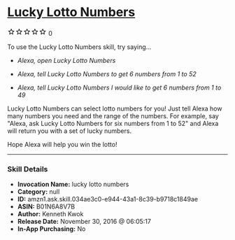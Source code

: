 # [Lucky Lotto Numbers](http://alexa.amazon.com/#skills/amzn1.ask.skill.034ae3c0-e944-43a1-8c39-b9718c1849ae)
![0 stars](../../images/ic_star_border_black_18dp_1x.png)![0 stars](../../images/ic_star_border_black_18dp_1x.png)![0 stars](../../images/ic_star_border_black_18dp_1x.png)![0 stars](../../images/ic_star_border_black_18dp_1x.png)![0 stars](../../images/ic_star_border_black_18dp_1x.png) 0

To use the Lucky Lotto Numbers skill, try saying...

* *Alexa, open Lucky Lotto Numbers*

* *Alexa, tell Lucky Lotto Numbers to get 6 numbers from 1 to 52*

* *Alexa, tell Lucky Lotto Numbers I would like to get 6 numbers from 1 to 49*

Lucky Lotto Numbers can select lotto numbers for you! Just tell Alexa how many numbers you need and the range of the numbers. For example, say "Alexa, ask Lucky Lotto Numbers for six numbers from 1 to 52" and Alexa will return you with a set of lucky numbers.

Hope Alexa will help you win the lotto!

***

### Skill Details

* **Invocation Name:** lucky lotto numbers
* **Category:** null
* **ID:** amzn1.ask.skill.034ae3c0-e944-43a1-8c39-b9718c1849ae
* **ASIN:** B01N6A8V7B
* **Author:** Kenneth Kwok
* **Release Date:** November 30, 2016 @ 06:05:17
* **In-App Purchasing:** No
